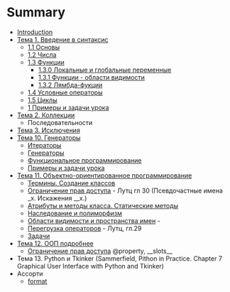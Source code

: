 # Summary

* [Introduction](README.md)
* [Тема 1. Введение в синтаксис](chapter1.md)
  * [1.1 Основы](chapter1/11-osnovi.md)
  * [1.2 Числа](chapter1/12-chisla.md)
  * [1.3 Функции](chapter1/13-funktsii.md)
    * [1.3.0 Локальные и глобальные переменные](chapter1/13-0-local-global.md)
    * [1.3.1 Функции - области видимости](chapter1/13-1-func-namespace.md)
    * [1.3.2 Лямбда-фукции](chapter1/13-1-func-lambda.md)
  * [1.4 Условные операторы](chapter1/14-uslovnie-operatori.md)
  * [1.5 Циклы](chapter1/15-tsikli.md)
  * [1 Примеры и задачи урока](chapter1/1-voprosi-i-zadachi-uroka.md)
* [Тема 2. Коллекции](13-urok-2-kollektsii.md)
  * Последовательности
* [Тема 3. Исключения](posledovatelnosti.md)
* [Тема 10. Генераторы](chapter_generators/README.md)
  * [Итераторы](chapter_generators/1-iterators.md)
  * [Генераторы](chapter_generators/2-function-generators.md)
  * [Функциональное программирование](chapter_generators/3-map.md)
  * [Примеры и задачи урока](chapter_generators/tasks_generators.md)
* [Тема 11. Объектно-ориентированное программирование](chapter_oop/README.md)
  * [Термины. Создание классов](chapter_oop/oop_terms.md)
  * [Ограничение прав доступа](chapter_oop/oop_encapsulation.md) - Лутц гл 30 (Псевдочастные имена \_x. Искажения \_\_x.)
  * [Атрибуты и методы класса. Статические методы](chapter_oop/oop_static.md)
  * [Наследование и полиморфизм](chapter_oop/oop_inheritance.md)
  * [Области видимости и пространства имен](chapter_oop/oop_names.md) - 
  * [Перегрузка операторов](chapter_oop/oop_override.md) - Лутц, гл.29
  * [Задачи](chapter_oop/oop_tasks.md)
* [Тема 12. ООП подробнее](chapter_oop_advanced/README.md)
  * [Ограничение прав доступа](chapter_oop_advanced/oop_encapsulation.md) @property, \_\_slots\_\_
* Тема 13. Python  и Tkinker (Sammerfield, Pithon in Practice. Chapter 7 Graphical User Interface with Python and Tkinker)
* Ассорти
  * [format](https://pyformat.info/)

  

